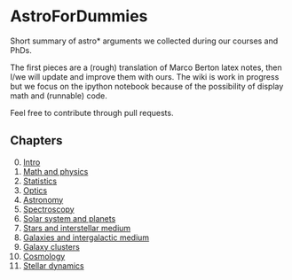 AstroForDummies
===============

Short summary of astro* arguments we collected during our courses and PhDs.

The first pieces are a (rough) translation of Marco Berton latex notes, then I/we will update and improve them with ours. 
The wiki is work in progress but we focus on the ipython notebook because of the possibility of display math and (runnable) code.

Feel free to contribute through pull requests.

## Chapters 

0. [Intro](http://nbviewer.ipython.org/github/brunetto/AstroForDummies/blob/master/Intro.ipynb)
1. [Math and physics](http://nbviewer.ipython.org/github/brunetto/AstroForDummies/blob/master/Math_and_physics.ipynb)
2. [Statistics](http://nbviewer.ipython.org/github/brunetto/AstroForDummies/blob/master/Statistics.ipynb)
3. [Optics](http://nbviewer.ipython.org/github/brunetto/AstroForDummies/blob/master/Optics.ipynb)
4. [Astronomy](http://nbviewer.ipython.org/github/brunetto/AstroForDummies/blob/master/Math_and_physics.ipynb)
5. [Spectroscopy](http://nbviewer.ipython.org/github/brunetto/AstroForDummies/blob/master/Spectroscopy.ipynb)
6. [Solar system and planets](http://nbviewer.ipython.org/github/brunetto/AstroForDummies/blob/master/Solar_system_and_planets.ipynb)
7. [Stars and interstellar medium](http://nbviewer.ipython.org/github/brunetto/AstroForDummies/blob/master/Stars_and_ISM.ipynb)
8. [Galaxies and intergalactic medium](http://nbviewer.ipython.org/github/brunetto/AstroForDummies/blob/master/Galaxies_and_IGM.ipynb)
9. [Galaxy clusters](http://nbviewer.ipython.org/github/brunetto/AstroForDummies/blob/master/Galaxy_clusters.ipynb)
10. [Cosmology](http://nbviewer.ipython.org/github/brunetto/AstroForDummies/blob/master/Cosmology.ipynb)
11. [Stellar dynamics](http://nbviewer.ipython.org/github/brunetto/AstroForDummies/blob/master/Stellar_dynamics.ipynb)
